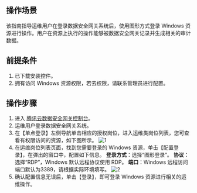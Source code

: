 ## 操作场景
该指南指导运维用户在登录数据安全网关系统后，使用图形方式登录 Windows 资源进行操作。用户在资源上执行的操作能够被数据安全网关记录并生成相关的审计数据。

## 前提条件
1. 已下载安装控件。
2. 拥有访问 Windows 资源权限，若去权限，请联系管理员进行配置。


## 操作步骤

1. 进入 [腾讯云数据安全网关控制台](https://console.cloud.tencent.com/cds/dasb)。
2. 运维用户登录数据安全网关系统。
3. 在【单点登录】左侧导航单击相应的授权岗位，进入运维类岗位列表，您可查看有权限访问的资源，如下图所示。
    ![1](https://main.qcloudimg.com/raw/2056b1eabe9700caa4ba2aee23eb4bea.png)
4. 在运维岗位列表页面，找到您需要登录的 Windows 资源，单击【配置登录】，在弹出的窗口中，配置如下信息。
    **登录方式**：选择“图形登录”。
    **协议**：选择“RDP”，Windows 默认远程协议使用 RDP。
    **端口**：Windows 远程访问端口默认为3389，请根据实际环境填写。
    ![2](https://main.qcloudimg.com/raw/327948b0ccc5ef2e2324c20091e53f4b.png)
5. 确认配置信息无误后，单击【登录】，即可登录 Windows 资源进行相关的运维操作。
